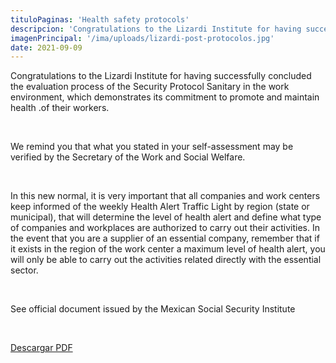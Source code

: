 ```yaml
---
tituloPaginas: 'Health safety protocols'
descripcion: 'Congratulations to the Lizardi Institute for having successfully concluded the evaluation process of the Security Protocol Health in the work environment'
imagenPrincipal: '/ima/uploads/lizardi-post-protocolos.jpg'
date: 2021-09-09
---
```


Congratulations to the Lizardi Institute for having successfully concluded the evaluation process of the Security Protocol Sanitary in the work environment, which demonstrates its commitment to promote and maintain health 
.of their workers.

<br>

We remind you that what you stated in your self-assessment may be verified by the Secretary of the
Work and Social Welfare.

<br>

In this new normal, it is very important that all companies and work centers
keep informed of the weekly Health Alert Traffic Light by region (state or municipal),
that will determine the level of health alert and define what type of companies and workplaces are
authorized to carry out their activities.
In the event that you are a supplier of an essential company, remember that if it exists in the region of the
work center a maximum level of health alert, you will only be able to carry out the activities related
directly with the essential sector.

<br>

See official document issued by the Mexican Social Security Institute

<br>

[Descargar PDF](/ima/uploads/resultadoevaluacion.pdf)

